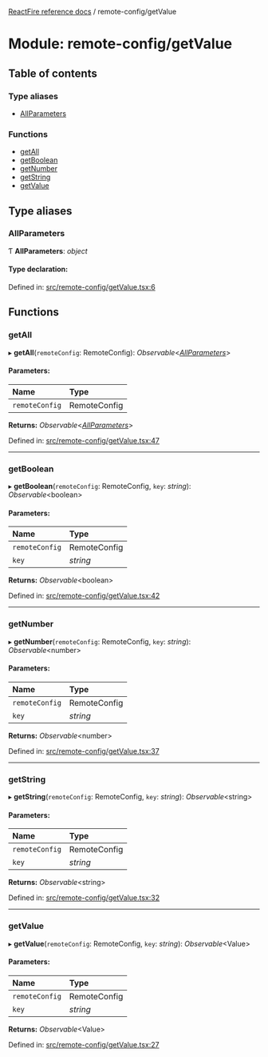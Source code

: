 [ReactFire reference docs](../README.md) / remote-config/getValue

# Module: remote-config/getValue

## Table of contents

### Type aliases

- [AllParameters](remote_config_getvalue.md#allparameters)

### Functions

- [getAll](remote_config_getvalue.md#getall)
- [getBoolean](remote_config_getvalue.md#getboolean)
- [getNumber](remote_config_getvalue.md#getnumber)
- [getString](remote_config_getvalue.md#getstring)
- [getValue](remote_config_getvalue.md#getvalue)

## Type aliases

### AllParameters

Ƭ **AllParameters**: *object*

#### Type declaration:

Defined in: [src/remote-config/getValue.tsx:6](https://github.com/FirebaseExtended/reactfire/blob/main/src/remote-config/getValue.tsx#L6)

## Functions

### getAll

▸ **getAll**(`remoteConfig`: RemoteConfig): *Observable*<[*AllParameters*](remote_config_getvalue.md#allparameters)\>

#### Parameters:

Name | Type |
:------ | :------ |
`remoteConfig` | RemoteConfig |

**Returns:** *Observable*<[*AllParameters*](remote_config_getvalue.md#allparameters)\>

Defined in: [src/remote-config/getValue.tsx:47](https://github.com/FirebaseExtended/reactfire/blob/main/src/remote-config/getValue.tsx#L47)

___

### getBoolean

▸ **getBoolean**(`remoteConfig`: RemoteConfig, `key`: *string*): *Observable*<boolean\>

#### Parameters:

Name | Type |
:------ | :------ |
`remoteConfig` | RemoteConfig |
`key` | *string* |

**Returns:** *Observable*<boolean\>

Defined in: [src/remote-config/getValue.tsx:42](https://github.com/FirebaseExtended/reactfire/blob/main/src/remote-config/getValue.tsx#L42)

___

### getNumber

▸ **getNumber**(`remoteConfig`: RemoteConfig, `key`: *string*): *Observable*<number\>

#### Parameters:

Name | Type |
:------ | :------ |
`remoteConfig` | RemoteConfig |
`key` | *string* |

**Returns:** *Observable*<number\>

Defined in: [src/remote-config/getValue.tsx:37](https://github.com/FirebaseExtended/reactfire/blob/main/src/remote-config/getValue.tsx#L37)

___

### getString

▸ **getString**(`remoteConfig`: RemoteConfig, `key`: *string*): *Observable*<string\>

#### Parameters:

Name | Type |
:------ | :------ |
`remoteConfig` | RemoteConfig |
`key` | *string* |

**Returns:** *Observable*<string\>

Defined in: [src/remote-config/getValue.tsx:32](https://github.com/FirebaseExtended/reactfire/blob/main/src/remote-config/getValue.tsx#L32)

___

### getValue

▸ **getValue**(`remoteConfig`: RemoteConfig, `key`: *string*): *Observable*<Value\>

#### Parameters:

Name | Type |
:------ | :------ |
`remoteConfig` | RemoteConfig |
`key` | *string* |

**Returns:** *Observable*<Value\>

Defined in: [src/remote-config/getValue.tsx:27](https://github.com/FirebaseExtended/reactfire/blob/main/src/remote-config/getValue.tsx#L27)
